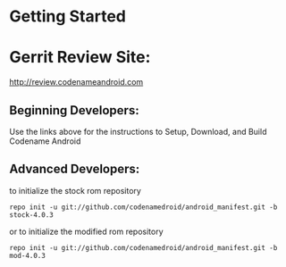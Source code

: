 
Getting Started
===========

Gerrit Review Site:
==================
http://review.codenameandroid.com  
  
Beginning Developers:
---------------

Use the links above for the instructions to Setup, Download, and Build Codename Android
    
    
Advanced Developers:
---------------
          
    
to initialize the stock rom repository


    repo init -u git://github.com/codenamedroid/android_manifest.git -b stock-4.0.3
    
    
or to initialize the modified rom repository


    repo init -u git://github.com/codenamedroid/android_manifest.git -b mod-4.0.3

    
    

    
    
    
    
    
    
    
    
    
    
    
    
    
    
    
    
    
    
    
    
    
    
    
    
